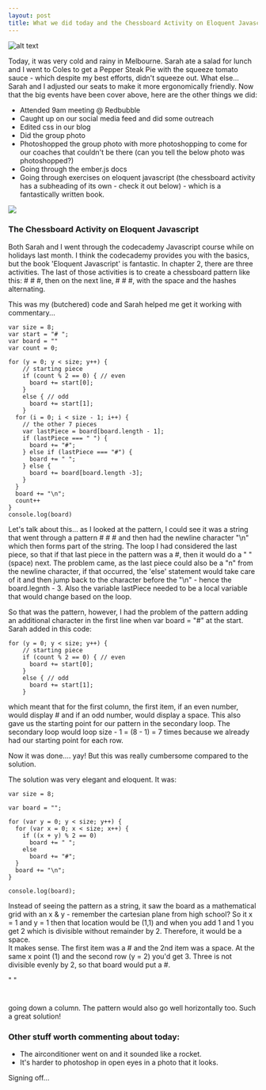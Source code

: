 ```yaml
---
layout: post
title: What we did today and the Chessboard Activity on Eloquent Javascript
---
```



![alt text](https://www.dropbox.com/sc/6j7sxvlc2ewr4rg/AACZ705URNgj4YYCcvnBEu1ka?dl=1)


Today, it was very cold and rainy in Melbourne.  Sarah ate a salad for lunch and I went to Coles to get a Pepper Steak Pie with the 
squeeze tomato sauce - which despite my best efforts, didn't squeeze out.  What else... Sarah and I adjusted our seats to make it more ergonomically friendly.  Now that the
big events have been cover above, here are the other things we did:

* Attended 9am meeting @ Redbubble
* Caught up on our social media feed and did some outreach
* Edited css in our blog
* Did the group photo
* Photoshopped the group photo with more photoshopping to come for our coaches that couldn't be there (can you tell the below photo was photoshopped?)
* Going through the ember.js docs
* Going through exercises on eloquent javascript (the chessboard activity has a subheading of its own - check it out below) - which is a fantastically written book.

![](https://googledrive.com/host/0BzxRUlDjwAFeMksyUFg0Uk1HZ0E)

### The Chessboard Activity on Eloquent Javascript

Both Sarah and I went through the codecademy Javascript course while on holidays last month.  I think the codecademy provides you with the
basics, but the book 'Eloquent Javascript' is fantastic.  In chapter 2, there are three activities.  The last of those activities is 
to create a chessboard pattern like this: # # #, then on the next line,  # # #, with the space and the hashes alternating.

This was my (butchered) code and Sarah helped me get it working with commentary... 

```
var size = 8;
var start = "# ";
var board = ""
var count = 0;

for (y = 0; y < size; y++) {
    // starting piece
    if (count % 2 == 0) { // even
      board += start[0];
    }
    else { // odd
      board += start[1];
    }
  for (i = 0; i < size - 1; i++) {
    // the other 7 pieces
    var lastPiece = board[board.length - 1];
    if (lastPiece === " ") {
      board += "#";
    } else if (lastPiece === "#") {
      board += " ";
    } else {
      board += board[board.length -3];
    }
  }
  board += "\n";
  count++
}
console.log(board)
```

Let's talk about this... as I looked at the pattern, I could see it was a string that went through a pattern # # # and then had the 
newline character "\n" which then forms part of the string.  The loop I had considered the last piece, so that if that last piece in the
pattern was a #, then it would do a " " (space) next.  The problem came, as the last piece could also be a "n" from the newline character,
if that occurred, the 'else' statement would take care of it and then jump back to the character before the "\n" - hence the board.legnth - 3.
Also the variable lastPiece needed to be a local variable that would change based on the loop.

So that was the pattern, however, I had the problem of the pattern adding an additional character in the first line when var board = "#" at the 
start.  Sarah added in this code:

```
for (y = 0; y < size; y++) {
    // starting piece
    if (count % 2 == 0) { // even
      board += start[0];
    }
    else { // odd
      board += start[1];
    }
```

which meant that for the first column, the first item, if an even number, would display # and if an odd number, would display a space.
This also gave us the starting point for our pattern in the secondary loop.  The secondary loop would loop size - 1 = (8 - 1) = 7 times because
we already had our starting point for each row.

Now it was done.... yay!  But this was really cumbersome compared to the solution.

The solution was very elegant and eloquent.  It was:

```
var size = 8;

var board = "";

for (var y = 0; y < size; y++) {
  for (var x = 0; x < size; x++) {
    if ((x + y) % 2 == 0)
      board += " ";
    else
      board += "#";
  }
  board += "\n";
}

console.log(board);
```

Instead of seeing the pattern as a string, it saw the board as a mathematical grid with an x & y - remember the cartesian plane from 
high school?
So it x = 1 and y = 1 then that location would be (1,1) and when you add 1 and 1 you get 2 which is divisible without remainder by 2.
Therefore, it would be a space.  
It makes sense.  The first item was a # and the 2nd item was a space.
At the same x point (1) and the second row (y = 2) you'd get 3.  Three is not divisible evenly by 2, so that board would put a #.

" "
#

going down a column.  The pattern would also go well horizontally too.
Such a great solution!


### Other stuff worth commenting about today:

* The airconditioner went on and it sounded like a rocket.
* It's harder to photoshop in open eyes in a photo that it looks.  

Signing off...



